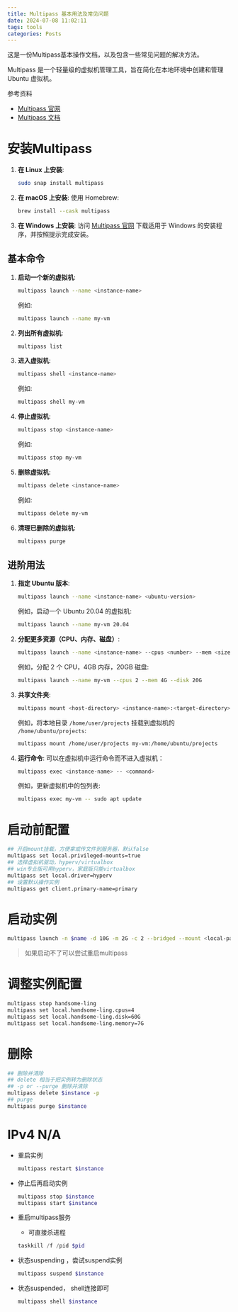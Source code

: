 ```yaml
---
title: Multipass 基本用法及常见问题
date: 2024-07-08 11:02:11
tags: tools
categories: Posts
---
```

这是一份Multipass基本操作文档，以及包含一些常见问题的解决方法。

Multipass 是一个轻量级的虚拟机管理工具，旨在简化在本地环境中创建和管理 Ubuntu 虚拟机。

参考资料

- [Multipass 官网](https://multipass.run/)
- [Multipass 文档](https://multipass.run/docs)

# 安装Multipass

1. **在 Linux 上安装**:

   ```bash
   sudo snap install multipass
   ```

2. **在 macOS 上安装**:
   使用 Homebrew:

   ```bash
   brew install --cask multipass
   ```

3. **在 Windows 上安装**:
   访问 [Multipass 官网](https://multipass.run/) 下载适用于 Windows 的安装程序，并按照提示完成安装。

## 基本命令

1. **启动一个新的虚拟机**:

   ```bash
   multipass launch --name <instance-name>
   ```

   例如:

   ```bash
   multipass launch --name my-vm
   ```

2. **列出所有虚拟机**:

   ```bash
   multipass list
   ```

3. **进入虚拟机**:

   ```bash
   multipass shell <instance-name>
   ```

   例如:

   ```bash
   multipass shell my-vm
   ```

4. **停止虚拟机**:

   ```bash
   multipass stop <instance-name>
   ```

   例如:

   ```bash
   multipass stop my-vm
   ```

5. **删除虚拟机**:

   ```bash
   multipass delete <instance-name>
   ```

   例如:

   ```bash
   multipass delete my-vm
   ```

6. **清理已删除的虚拟机**:

   ```bash
   multipass purge
   ```

## 进阶用法

1. **指定 Ubuntu 版本**:

   ```bash
   multipass launch --name <instance-name> <ubuntu-version>
   ```

   例如，启动一个 Ubuntu 20.04 的虚拟机:

   ```bash
   multipass launch --name my-vm 20.04
   ```

2. **分配更多资源（CPU、内存、磁盘）**:

   ```bash
   multipass launch --name <instance-name> --cpus <number> --mem <size> --disk <size>
   ```

   例如，分配 2 个 CPU，4GB 内存，20GB 磁盘:

   ```bash
   multipass launch --name my-vm --cpus 2 --mem 4G --disk 20G
   ```

3. **共享文件夹**:

   ```bash
   multipass mount <host-directory> <instance-name>:<target-directory>
   ```

   例如，将本地目录 `/home/user/projects` 挂载到虚拟机的 `/home/ubuntu/projects`:

   ```bash
   multipass mount /home/user/projects my-vm:/home/ubuntu/projects
   ```

4. **运行命令**:
   可以在虚拟机中运行命令而不进入虚拟机：

   ```bash
   multipass exec <instance-name> -- <command>
   ```

   例如，更新虚拟机中的包列表:

   ```bash
   multipass exec my-vm -- sudo apt update
   ```

# 启动前配置

```bash
## 开启mount挂载，方便拿或传文件到服务器，默认false
multipass set local.privileged-mounts=true
## 选择虚拟机驱动，hyperv/virtualbox
## win专业版可用hyperv，家庭版只能virtualbox
multipass set local.driver=hyperv
## 设置默认操作实例
multipass get client.primary-name=primary
```

# 启动实例

```bash
multipass launch -n $name -d 10G -m 2G -c 2 --bridged --mount <local-path>:<instance-path>
```

> 如果启动不了可以尝试重启multipass

# 调整实例配置

```bash
multipass stop handsome-ling
multipass set local.handsome-ling.cpus=4
multipass set local.handsome-ling.disk=60G
multipass set local.handsome-ling.memory=7G
```

# 删除

```bash
## 删除并清除
## delete 相当于把实例转为删除状态 
## -p or --purge 删除并清除
multipass delete $instance -p
## purge
multipass purge $instance
```

# IPv4 N/A

- 重启实例

  ```bash
  multipass restart $instance
  ```

- 停止后再启动实例

  ```bash
  multipass stop $instance
  multipass start $instance
  ```

- 重启multipass服务

  - 可直接杀进程

  ```powershell
  taskkill /f /pid $pid
  ```

- 状态suspending ，尝试suspend实例

  ```bash
  multipass suspend $instance
  ```

- 状态suspended， shell连接即可

  ```bash
  multipass shell $instance
  ```

  

